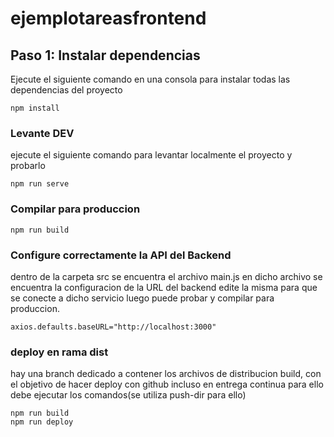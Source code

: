# ejemplotareasfrontend

## Paso 1: Instalar dependencias
Ejecute el siguiente comando en una consola para instalar todas las dependencias del proyecto
```
npm install
```

### Levante DEV
ejecute el siguiente comando para levantar localmente el proyecto y probarlo
```
npm run serve
```

### Compilar para produccion
```
npm run build
```

### Configure correctamente la API del Backend
dentro de la carpeta src se encuentra el archivo main.js en dicho archivo se encuentra la configuracion de la URL del backend edite la misma para que se conecte a dicho servicio luego puede probar y compilar para produccion.
```
axios.defaults.baseURL="http://localhost:3000"
```
### deploy en rama dist
hay una branch dedicado a contener los archivos de distribucion build, con el objetivo de hacer deploy con github incluso en entrega continua para ello debe ejecutar los comandos(se utiliza push-dir para ello)
```
npm run build
npm run deploy
```